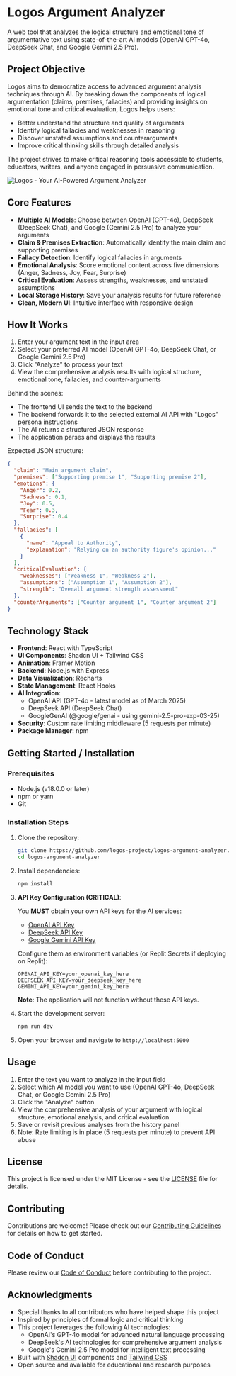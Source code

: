 # Logos Argument Analyzer

A web tool that analyzes the logical structure and emotional tone of argumentative text using state-of-the-art AI models (OpenAI GPT-4o, DeepSeek Chat, and Google Gemini 2.5 Pro).

## Project Objective

Logos aims to democratize access to advanced argument analysis techniques through AI. By breaking down the components of logical argumentation (claims, premises, fallacies) and providing insights on emotional tone and critical evaluation, Logos helps users:

- Better understand the structure and quality of arguments
- Identify logical fallacies and weaknesses in reasoning
- Discover unstated assumptions and counterarguments
- Improve critical thinking skills through detailed analysis

The project strives to make critical reasoning tools accessible to students, educators, writers, and anyone engaged in persuasive communication.

![Logos - Your AI-Powered Argument Analyzer](https://i.imgur.com/logos-screenshot.png)

## Core Features

- **Multiple AI Models**: Choose between OpenAI (GPT-4o), DeepSeek (DeepSeek Chat), and Google (Gemini 2.5 Pro) to analyze your arguments
- **Claim & Premises Extraction**: Automatically identify the main claim and supporting premises
- **Fallacy Detection**: Identify logical fallacies in arguments
- **Emotional Analysis**: Score emotional content across five dimensions (Anger, Sadness, Joy, Fear, Surprise)
- **Critical Evaluation**: Assess strengths, weaknesses, and unstated assumptions
- **Local Storage History**: Save your analysis results for future reference
- **Clean, Modern UI**: Intuitive interface with responsive design

## How It Works

1. Enter your argument text in the input area
2. Select your preferred AI model (OpenAI GPT-4o, DeepSeek Chat, or Google Gemini 2.5 Pro)
3. Click "Analyze" to process your text
4. View the comprehensive analysis results with logical structure, emotional tone, fallacies, and counter-arguments

Behind the scenes:
- The frontend UI sends the text to the backend
- The backend forwards it to the selected external AI API with "Logos" persona instructions
- The AI returns a structured JSON response
- The application parses and displays the results

Expected JSON structure:
```json
{
  "claim": "Main argument claim",
  "premises": ["Supporting premise 1", "Supporting premise 2"],
  "emotions": {
    "Anger": 0.2,
    "Sadness": 0.1,
    "Joy": 0.5,
    "Fear": 0.3,
    "Surprise": 0.4
  },
  "fallacies": [
    {
      "name": "Appeal to Authority",
      "explanation": "Relying on an authority figure's opinion..."
    }
  ],
  "criticalEvaluation": {
    "weaknesses": ["Weakness 1", "Weakness 2"],
    "assumptions": ["Assumption 1", "Assumption 2"],
    "strength": "Overall argument strength assessment"
  },
  "counterArguments": ["Counter argument 1", "Counter argument 2"]
}
```

## Technology Stack

- **Frontend**: React with TypeScript
- **UI Components**: Shadcn UI + Tailwind CSS
- **Animation**: Framer Motion
- **Backend**: Node.js with Express
- **Data Visualization**: Recharts
- **State Management**: React Hooks
- **AI Integration**: 
  - OpenAI API (GPT-4o - latest model as of March 2025)
  - DeepSeek API (DeepSeek Chat)
  - GoogleGenAI (@google/genai - using gemini-2.5-pro-exp-03-25)
- **Security**: Custom rate limiting middleware (5 requests per minute)
- **Package Manager**: npm

## Getting Started / Installation

### Prerequisites

- Node.js (v18.0.0 or later)
- npm or yarn
- Git

### Installation Steps

1. Clone the repository:
   ```bash
   git clone https://github.com/logos-project/logos-argument-analyzer.git
   cd logos-argument-analyzer
   ```

2. Install dependencies:
   ```bash
   npm install
   ```

3. **API Key Configuration (CRITICAL)**:
   
   You **MUST** obtain your own API keys for the AI services:
   
   - [OpenAI API Key](https://platform.openai.com/api-keys)
   - [DeepSeek API Key](https://platform.deepseek.com/)
   - [Google Gemini API Key](https://ai.google.dev/)
   
   Configure them as environment variables (or Replit Secrets if deploying on Replit):
   ```
   OPENAI_API_KEY=your_openai_key_here
   DEEPSEEK_API_KEY=your_deepseek_key_here
   GEMINI_API_KEY=your_gemini_key_here
   ```
   
   **Note**: The application will not function without these API keys.

4. Start the development server:
   ```bash
   npm run dev
   ```

5. Open your browser and navigate to `http://localhost:5000`

## Usage

1. Enter the text you want to analyze in the input field
2. Select which AI model you want to use (OpenAI GPT-4o, DeepSeek Chat, or Google Gemini 2.5 Pro)
3. Click the "Analyze" button
4. View the comprehensive analysis of your argument with logical structure, emotional analysis, and critical evaluation
5. Save or revisit previous analyses from the history panel
6. Note: Rate limiting is in place (5 requests per minute) to prevent API abuse

## License

This project is licensed under the MIT License - see the [LICENSE](LICENSE) file for details.

## Contributing

Contributions are welcome! Please check out our [Contributing Guidelines](CONTRIBUTING.md) for details on how to get started.

## Code of Conduct

Please review our [Code of Conduct](CODE_OF_CONDUCT.md) before contributing to the project.

## Acknowledgments

- Special thanks to all contributors who have helped shape this project
- Inspired by principles of formal logic and critical thinking
- This project leverages the following AI technologies:
  - OpenAI's GPT-4o model for advanced natural language processing
  - DeepSeek's AI technologies for comprehensive argument analysis
  - Google's Gemini 2.5 Pro model for intelligent text processing
- Built with [Shadcn UI](https://ui.shadcn.com/) components and [Tailwind CSS](https://tailwindcss.com/)
- Open source and available for educational and research purposes